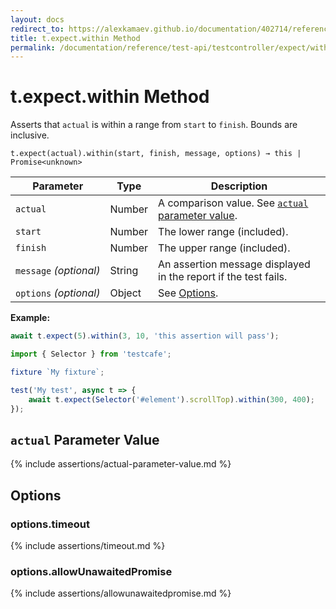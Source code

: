 ```yaml
---
layout: docs
redirect_to: https://alexkamaev.github.io/documentation/402714/reference/test-api/testcontroller/expect/within
title: t.expect.within Method
permalink: /documentation/reference/test-api/testcontroller/expect/within.html
---
```

# t.expect.within Method

Asserts that `actual` is within a range from `start` to `finish`. Bounds are inclusive.

```text
t.expect(actual).within(start, finish, message, options) → this | Promise<unknown>
```

Parameter              | Type                                              | Description
---------------------- | ------------------------------------------------- | ------------------------------------------------------------------------------------------------------------------
`actual`             | Number | A comparison value. See [`actual` parameter value](#actual-parameter-value).
`start`             | Number | The lower range (included).
`finish`             | Number | The upper range (included).
`message`&#160;*(optional)* | String   | An assertion message displayed in the report if the test fails.
`options`&#160;*(optional)* | Object   | See [Options](#options).

**Example:**

```js
await t.expect(5).within(3, 10, 'this assertion will pass');
```

```js
import { Selector } from 'testcafe';

fixture `My fixture`;

test('My test', async t => {
    await t.expect(Selector('#element').scrollTop).within(300, 400);
});
```

## `actual` Parameter Value

{% include assertions/actual-parameter-value.md %}

## Options

### options.timeout

{% include assertions/timeout.md %}

### options.allowUnawaitedPromise

{% include assertions/allowunawaitedpromise.md %}
